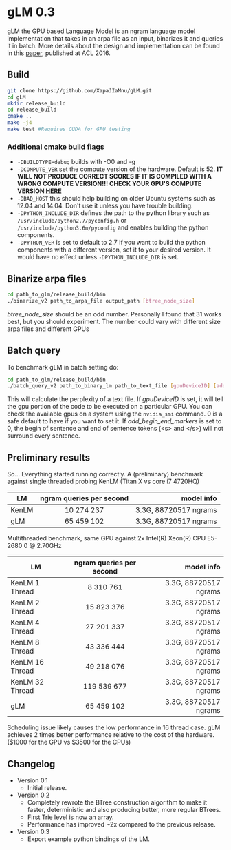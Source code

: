 # gLM 0.3
gLM the GPU based Language Model is an ngram language model implementation that takes in an arpa file as an input, binarizes it and queries it in batch. More details about the design and implementation can be found in this [paper](http://aclweb.org/anthology/P/P16/P16-1183.pdf), published at ACL 2016.

## Build
```bash
git clone https://github.com/XapaJIaMnu/gLM.git
cd gLM
mkdir release_build
cd release_build
cmake ..
make -j4
make test #Requires CUDA for GPU testing
```

### Additional cmake build flags
- `-DBUILDTYPE=debug` builds with -O0 and -g
- `-DCOMPUTE_VER` set the compute version of the hardware. Default is 52. **IT WILL NOT PRODUCE CORRECT SCORES IF IT IS COMPILED WITH A WRONG COMPUTE VERSION!!! CHECK YOUR GPU'S COMPUTE VERSION [HERE](https://en.wikipedia.org/wiki/CUDA)** 
- `-DBAD_HOST` this should help building on older Ubuntu systems such as 12.04 and 14.04. Don't use it unless you have trouble building.
- `-DPYTHON_INCLUDE_DIR` defines the path to the python library such as `/usr/include/python2.7/pyconfig.h` or `/usr/include/python3.6m/pyconfig` and enables building the python components.
- `-DPYTHON_VER` is set to default to 2.7 If you want to build the python components with a different version, set it to your desired version. It would have no effect unless `-DPYTHON_INCLUDE_DIR` is set.


## Binarize arpa files
```bash
cd path_to_glm/release_build/bin
./binarize_v2 path_to_arpa_file output_path [btree_node_size]
```
*btree_node_size* should be an odd number. Personally I found that 31 works best, but you should experiment. The number could vary with different size arpa files and different GPUs

## Batch query
To benchmark gLM in batch setting do:
```bash
cd path_to_glm/release_build/bin
./batch_query_v2 path_to_binary_lm path_to_text_file [gpuDeviceID] [add_begin_end_markers]
```
This will calculate the perplexity of a text file. If *gpuDeviceID* is set, it will tell the gpu portion of the code to be executed on a particular GPU. You can check the available gpus on a system using the `nvidia_smi` command. 0 is a safe default to have if you want to set it. If *add_begin_end_markers* is set to 0, the begin of sentence and end of sentence tokens (\<s\> and \</s\>) will not surround every sentence.

## Preliminary results
So... Everything started running correctly. A (preliminary) benchmark against single threaded probing KenLM (Titan X vs core i7 4720HQ)

| LM  | ngram queries per second | model info          |
|-----|:------------------------:| -------------------:|
|KenLM| 10 274 237               |3.3G, 88720517 ngrams|
|gLM  | 65 459 102               |3.3G, 88720517 ngrams|


Multithreaded benchmark, same GPU against 2x Intel(R) Xeon(R) CPU E5-2680 0 @ 2.70GHz

| LM  | ngram queries per second | model info          |
|-----|:------------------------:| -------------------:|
|KenLM 1 Thread| 8 310 761               |3.3G, 88720517 ngrams|
|KenLM 2 Thread| 15 823 376               |3.3G, 88720517 ngrams|
|KenLM 4 Thread| 27 201 337               |3.3G, 88720517 ngrams|
|KenLM 8 Thread| 43 336 444               |3.3G, 88720517 ngrams|
|KenLM 16 Thread| 49 218 076               |3.3G, 88720517 ngrams|
|KenLM 32 Thread| 119 539 677               |3.3G, 88720517 ngrams|
|gLM  | 65 459 102               |3.3G, 88720517 ngrams|

Scheduling issue likely causes the low performance in 16 thread case. gLM achieves 2 times better performance relative to the cost of the hardware. ($1000 for the GPU vs $3500 for the CPUs)

## Changelog
* Version 0.1
  * Initial release.
* Version 0.2
  * Completely rewrote the BTree construction algorithm to make it faster, deterministic and also producing better, more regular BTrees.
  * First Trie level is now an array.
  * Performance has improved ~2x compared to the previous release.
* Version 0.3
  * Export example python bindings of the LM. 
